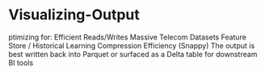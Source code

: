 # Visualizing-Output
ptimizing for:  Efficient Reads/Writes Massive Telecom Datasets Feature Store / Historical Learning Compression Efficiency (Snappy) The output is best written back into Parquet or surfaced as a Delta table for downstream BI tools
